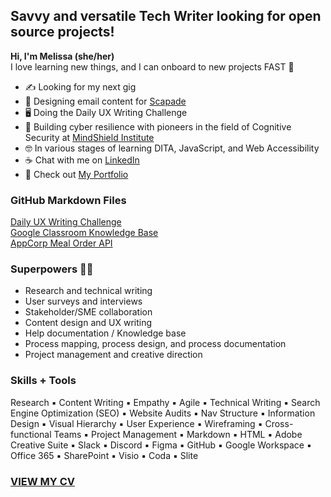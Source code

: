 ## Savvy and versatile Tech Writer looking for open source projects!
**Hi, I'm Melissa (she/her)**  
I love learning new things, and I can onboard to new projects FAST 🚀

- ✍️ Looking for my next gig
- 📰 Designing email content for [Scapade](https://www.scapadeapp.com/)
- 🖥️ Doing the Daily UX Writing Challenge
- 🧠 Building cyber resilience with pioneers in the field of Cognitive Security at [MindShield Institute](https://www.mindshield.org/)
- 🤓 In various stages of learning DITA, JavaScript, and Web Accessibility
- ☕ Chat with me on [LinkedIn](https://www.linkedin.com/in/melissaligertwood/)
- 📃 Check out [My Portfolio](https://www.contentlime.com/)

### GitHub Markdown Files
[Daily UX Writing Challenge](https://github.com/TechWriterMelissa/daily-ux-writing-challenge)  
[Google Classroom Knowledge Base](https://github.com/TechWriterMelissa/student-portfolio/tree/main/Classroom%20KBAs)  
[AppCorp Meal Order API](https://github.com/TechWriterMelissa/student-portfolio/tree/main/Mock-API-Sample)  

### Superpowers 🦹‍♀️
- Research and technical writing
- User surveys and interviews
- Stakeholder/SME collaboration
- Content design and UX writing
- Help documentation / Knowledge base
- Process mapping, process design, and process documentation
- Project management and creative direction

### Skills + Tools
Research ▪️ Content Writing ▪️ Empathy ▪️ Agile ▪️ Technical Writing ▪️ Search Engine Optimization (SEO) ▪️ Website Audits ▪️ Nav Structure ▪️ Information Design ▪️ Visual Hierarchy ▪️ User Experience ▪️ Wireframing ▪️ Cross-functional Teams ▪️ Project Management ▪️ Markdown ▪️ HTML ▪️ Adobe Creative Suite ▪️ Slack ▪️ Discord ▪️ Figma ▪️ GitHub ▪️ Google Workspace ▪️ Office 365 ▪️ SharePoint ▪️ Visio ▪️ Coda ▪️ Slite


### [VIEW MY CV](https://drive.google.com/file/d/1BCCF1csjqJ8StowXno7sRdKqB6t2amtY/view)  
